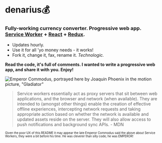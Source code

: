 # denarius💰
### Fully-working currency converter. Progressive web app. [Service Worker](https://developer.mozilla.org/en/docs/Web/API/Service_Worker_API) + [React](https://facebook.github.io/react) + [Redux](http://redux.js.org/).

* Updates hourly.
* Use it for all 'yo money needs - it works!
* Fork it, change it, fax, rename it. *Technologic.*

**Read the code, it's full of comments. I wanted to write a progressive web app, and share it with you. Enjoy!**

![Emperor Commodus, portrayed here by Joaquin Phoenix in the motion picture, "Gladiator"](https://dl.dropboxusercontent.com/u/103178664/commodus-denarius-repo-github.jpg?raw=true "Emperor Commodus, portrayed here by Joaquin Phoenix in the motion picture, Gladiator. He was once featured on his Empire's own Denarius coin, which he debased a bit. Ugh!")

> Service workers essentially act as proxy servers that sit between web applications, and the browser and network (when available). They are intended to (amongst other things) enable the creation of effective offline experiences, intercepting network requests and taking appropriate action based on whether the network is available and updated assets reside on the server. They will also allow access to push notifications and background sync APIs. - MDN

<sub><sup>Given the poor UX of this README it may appear the late Emperor Commodus said the above about Service Workers, they were a bit before his time. He was cleverer than silly code; he was EMPEROR!</sup></sub>


